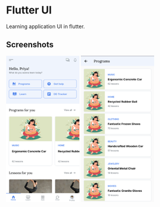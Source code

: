 # Flutter UI 
Learning application UI in flutter.

## Screenshots

<img src="https://github.com/GitVNS/Flutter-UI/blob/main/assets/samples/ss1.png" alt="Screenshot 1" width="200" height="400"> <img src="https://github.com/GitVNS/Flutter-UI/blob/main/assets/samples/ss2.png" alt="Screenshot 2" width="200" height="400">


